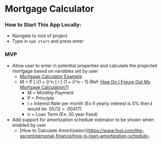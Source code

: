 # Mortgage Calculator

### How to Start This App Locally:
* Navigate to root of project
* Type in `npm start` and press enter

### MVP
* Allow user to enter in potential properties and calculate the projected mortgage based on variables set by user
  * [Mortgage Calculator Example](https://www.mortgagecalculator.org/)
  * M = P [ i(1 + i)^n ] / [ (1 + i)^n – 1] (Ref: [How Do I Figure Out My Mortgage Calculation?](https://www.mymove.com/mortgage/mortgage-calculation/))
    * M = Monthly Payment
    * P = Principle
    * i = Interest Rate per month (Ex if yearly interest is 5% then **i** would be .05/12 = .00417)
    * n = Loan Term (Ex: 30 year fixed)
* Add support for amortization schedule estimator to be shown when enabled by user
  * [How to Calculate Amortization](https://www.fool.com/the-ascent/personal-finance/how-is-loan-amortization-schedule-

